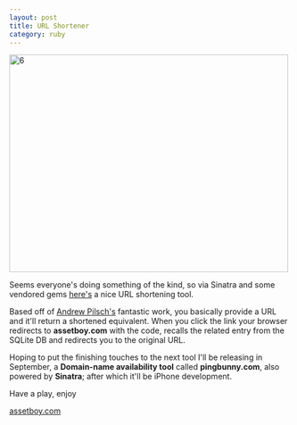 ```yaml
---
layout: post
title: URL Shortener
category: ruby
---
```


<a href="http://www.flickr.com/photos/indieflickr/3862376779/" title="6 by John Griffiths, on Flickr"><img src="//farm3.static.flickr.com/2488/3862376779_25e3178c0a.jpg" width="500" height="390" alt="6" /></a>

Seems everyone's doing something of the kind, so via Sinatra and some vendored gems [here's](http://assetboy.com) a nice URL shortening tool.

Based off of [Andrew Pilsch's](http://blog.pilsch.com/past/2009/6/7/shorten_your_own_damn_urls/) fantastic work, you basically provide a URL and it'll return a shortened equivalent.  When you click the link your browser redirects to **assetboy.com** with the code, recalls the related entry from the SQLite DB and redirects you to the original URL.

Hoping to put the finishing touches to the next tool I'll be releasing in September, a **Domain-name availability tool** called **pingbunny.com**, also powered by **Sinatra**; after which it'll be iPhone development.

Have a play, enjoy

[assetboy.com](http://assetboy.com)
